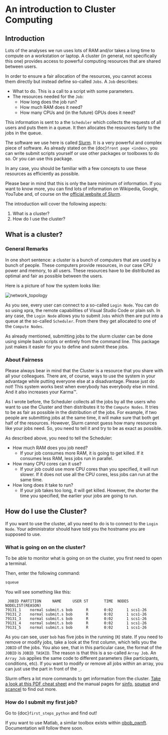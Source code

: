# An introduction to Cluster Computing

## Introduction

Lots of the analyses we run uses lots of RAM and/or takes a long time to compute
on a workstation or laptop. A cluster (in general, not specifically this one)
provides access to powerful computing resources that are shared between users.

In order to ensure a fair allocation of the resources, you cannot access them
directly but instead define so-called `Jobs`. A `Job` describes:

* What to do. This is a call to a script with some parameters.
* The resources needed for the `Job`:
  * How long does the job run?
  * How much RAM does it need?
  * How many CPUs and (in the future) GPUs does it need?

This information is sent to a the `Scheduler` which collects the requests
of all users and puts them in a queue. 
It then allocates the resources fairly to the jobs in the queue.

The software we use here is called [Slurm](https://slurm.schedmd.com/).
It is a very powerful and complex piece of software. As already stated on
the {doc}`front page <index>`, you can write submit scripts yourself
or use other packages or toolboxes to do so. Or you can use this package.

In any case, you should be familiar with a few concepts to use these resources
as efficiently as possible.

Please bear in mind that this is only the bare minimum of information.
If you want to know more, you can find lots of information on Wikipedia,
Google, YouTube and, of course on the [official website of Slurm](https://slurm.schedmd.com/).

The introduction will cover the following aspects:

1. What is a cluster?
2. How do I use the cluster?

## What is a cluster?

### General Remarks

In one short sentence: a cluster is a bunch of computers that are used by a bunch of people.
These computers provide resources, in our case CPU power and memory, to all users. These resources have to be distributed as optimal and fair as possible between the users.

Here is a picture of how the system looks like:

![network_topology](_static/img/cluster_topography.png)

As you see, every user can connect to a so-called `Login Node`. You can do so
using xpra, the remote capabilities of Visual Studio Code or plain ssh. In any
case, the `Login Node` allows you to submit `Jobs` which then are put into a queue
at the so-called `Scheduler`. From there they get allocated to
one of the `Compute Nodes`.

As already mentioned, submitting jobs to the slurm cluster can be done using
simple bash scripts or entirely from the command line. This package just
makes it easier for you to define and submit these jobs.

### About Fairness

Please always bear in mind that the Cluster is a resource that you share with all your colleagues. There are, of course, ways to use the system in your advantage while putting everyone else at a disadvantage. Please just do not! This system works best when everybody has everybody else in mind. And it also increases your Karma<span>™.

As I wrote before, the Scheduler collects all the jobs by all the users who want to use the Cluster and then distributes it to the `Compute Nodes`. It tries to be as fair as possible in the distribution of the jobs. For example, if two people are submitting jobs at the same time, it will make sure that both get half of the resources. However, Slurm cannot guess how many resources like your jobs need. So, you need to tell it and try to be as exact as possible.

As described above, you need to tell the Scheduler:
* How much RAM does you job need?
  * If your job consumes more RAM, it is going to get killed. If it consumes less RAM, less jobs run in parallel.
* How many CPU cores can it use?
  * If your job could use more CPU cores than you specified, it will run slower. If it does not use all the CPU cores, less jobs can run at the same time.
* How long does it take to run?
  * If your job takes too long, it will get killed. However, the shorter the time you specified, the earlier your jobs are going to run.

## How do I use the Cluster?

If you want to use the cluster, all you need to do is to connect to the `Login Node`.
Your administrator should have told you the hostname you are supposed to use.

### What is going on on the cluster?

To be able to monitor what is going on on the cluster, you first need to open a terminal.

Then, enter the following command:

```bash
squeue
```

You will see something like this:

```
 JOBID PARTITION     NAME     USER ST       TIME  NODES NODELIST(REASON)
79131_1    normal submit.s bob      R       0:02      1 scs1-26
79131_2    normal submit.s bob      R       0:02      1 scs1-26
79131_3    normal submit.s bob      R       0:02      1 scs1-26
79131_4    normal submit.s bob      R       0:02      1 scs1-26
79131_5    normal submit.s bob      R       0:02      1 scs1-26
```

As you can see, user `bob` has five jobs in the running (`R`) state. If you need
to remove or modify jobs, take a look at the first column, which tells you
the `JOBID` of the jobs. You also see, that in this particular case, the format
of the `JOBID` is `JOBID_TASKID`. The reason is that this is a so-called
`Array Job`. An `Array Job` applies the same code to different parameters
(like participants, conditions, etc). If you want to modify or remove all jobs
within an array, you can just use the part in front of the `_`.

Slurm offers a lot more commands to get information from the cluster.
[Take a look at this PDF cheat sheet](https://slurm.schedmd.com/pdfs/summary.pdf)
and the manual pages for [sinfo](https://slurm.schedmd.com/sinfo.html), 
[squeue](https://slurm.schedmd.com/squeue.html) and
[scancel](https://slurm.schedmd.com/scancel.html) to find out more.

### How do I submit my first job?

Go to {doc}`first_steps_python` and find out!

If you want to use Matlab, a similar toolbox exists within [obob_ownft](https://gitlab.com/obob/obob_ownft).
Documentation will follow there soon.